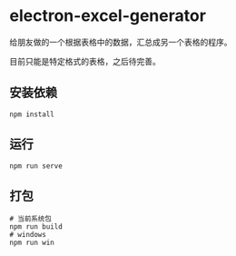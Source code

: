 # electron-excel-generator

给朋友做的一个根据表格中的数据，汇总成另一个表格的程序。

目前只能是特定格式的表格，之后待完善。

## 安装依赖

```
npm install
```

## 运行

```
npm run serve
```

## 打包

```
# 当前系统包
npm run build
# windows
npm run win
```